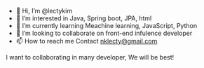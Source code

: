 - 👋 Hi, I’m @lectykim
- 👀 I’m interested in Java, Spring boot, JPA, html
- 🌱 I’m currently learning Meachine learning, JavaScript, Python
- 💞️ I’m looking to collaborate on front-end infulence developer
- 📫 How to reach me Contact nklecty@gmail.com


I want to collaborating in many developer, We will be best!
